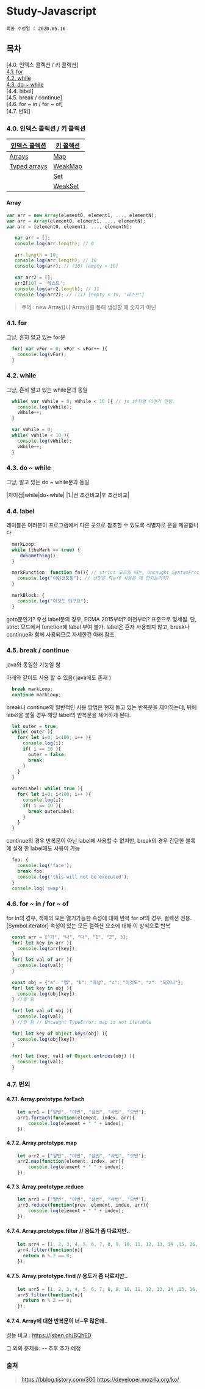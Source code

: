 # Study-Javascript
    최종 수정일 : 2020.05.16

## 목차
[4.0. 인덱스 콜렉션 / 키 콜렉션]   
[4.1. for](#41-for)  
[4.2. while](#42-while)  
[4.3. do ~ while](#43-do-~-while)  
[4.4. label]   
[4.5. break / continue]   
[4.6. for ~ in / for ~ of]   
[4.7. 번외]   

### 4.0. 인덱스 콜렉션 / 키 콜렉션
|[인덱스 콜렉션](https://developer.mozilla.org/ko/docs/Web/JavaScript/Guide/Indexed_collections)|[키 콜렉션](https://developer.mozilla.org/ko/docs/Web/JavaScript/Guide/Keyed_collections)|
|-----|-----|
|[Arrays](https://developer.mozilla.org/ko/docs/Web/JavaScript/Guide/Indexed_collections#Array_object)|[Map](https://developer.mozilla.org/ko/docs/Web/JavaScript/Guide/Keyed_collections#Map_object)|
|[Typed arrays](https://developer.mozilla.org/ko/docs/Web/JavaScript/Guide/Indexed_collections#Typed_Arrays)|[WeakMap](https://developer.mozilla.org/ko/docs/Web/JavaScript/Guide/Keyed_collections#WeakMap_object)|
||[Set](https://developer.mozilla.org/ko/docs/Web/JavaScript/Guide/Keyed_collections#Set_object)|
||[WeakSet](https://developer.mozilla.org/ko/docs/Web/JavaScript/Guide/Keyed_collections#WeakSet_object)|

#### Array
```javascript
var arr = new Array(element0, element1, ..., elementN);
var arr = Array(element0, element1, ..., elementN);
var arr = [element0, element1, ..., elementN];
```
```javascript
   var arr = [];
   console.log(arr.length); // 0
   
   arr.length = 10;
   console.log(arr.length); // 10
   console.log(arr); // (10) [empty × 10]
   
   var arr2 = [];
   arr2[10] = '테스트';
   console.log(arr2.length); // 11
   console.log(arr2); // (11) [empty × 10, "테스트"]
```
> 주의 : new Array()나 Array()를 통해 생성할 때 숫자가 아닌 

### 4.1. for
그냥, 흔히 알고 있는 for문
```javascript
  for( var vFor = 0; vFor < vFor++ ){
    console.log(vFor);
  }
```

### 4.2. while
그냥, 흔히 알고 있는 while문과 동일
```javascript
  while( var vWhile = 0; vWhile < 10 ){ // js if처럼 이런거 안됨.
    console.log(vWhile);
    vWhile++;
  }
  
  var vWhile = 0;
  while( vWhile < 10 ){
    console.log(vWhile);
    vWhile++;
  }
```

### 4.3. do ~ while
그냥, 알고 있는 do ~ while문과 동일

|차이점|while|do~while|
|1.|선 조건비교|후 조건비교|

### 4.4. label
레이블은 여러분이 프로그램에서 다른 곳으로 참조할 수 있도록 식별자로 문을 제공합니다
```javascript
  markLoop:
  while (theMark == true) {
     doSomething();
  }
  
  markFunction: function fn(){ // strict 모드일 때는, Uncaught SyntaxError: In strict mode code, functions can only be declared at top level or inside a block.
    console.log("이런것도됨"); // 선언은 되는데 사용은 왜 안되는거지?
  }
  
  markBlock: {
    console.log("이것도 되구요");
  }
```
goto문인가?
우선 label문의 경우, ECMA 2015부터? 이전부터? 표준으로 명세됨.
단, strict 모드에서 function에 label 부여 불가.
label은 혼자 사용되지 않고, break나 continue와 함께 사용되므로 자세한건 아래 참조.

### 4.5. break / continue
java와 동일한 기능일 함

아래와 같이도 사용 할 수 있음( java에도 존재 )
```javascript
  break markLoop;
  continue markLoop;
```
break나 continue의 일반적인 사용 방법은 현재 돌고 있는 반복문을 제어하는데, 뒤에 label을 붙힐 경우 해당 label의 반복문을 제어하게 된다.

```javascript
  let outer = true;
  while( outer ){
    for( let i=0; i<100; i++ ){
      console.log(i);
      if( i == 10 ){
        outer = false;
        break;
      }
    }
  }
  
  outerLabel: while( true ){
    for( let i=0; i<100; i++ ){
      console.log(i);
      if( i == 10 ){
        break outerLabel;
      }
    }
  }
```
continue의 경우 반복문이 아닌 label에 사용할 수 없지만, break의 경우 간단한 블록에 설정 한 label에도 사용이 가능
```javascript
  foo: {
    console.log('face');
    break foo;
    console.log('this will not be executed');
  }
  console.log('swap');
```

### 4.6. for ~ in / for ~ of
for in의 경우, 객체의 모든 열거가능한 속성에 대해 반복
for of의 경우, 컬렉션 전용. [Symbol.iterator] 속성이 있는 모든 컬렉션 요소에 대해 이 방식으로 반복

```javascript
  const arr = ["가", "나", "다", "1", "2", 3];
  for( let key in arr ){
    console.log(arr[key]);
  }
  for( let val of arr ){
    console.log(val);
  }
  
  const obj = {"a": "맵", "b": "마냥", "c": "이것도", "z": "되려나"};
  for( let key in obj ){
    console.log(obj[key]);
  } //잘 됨
  
  for( let val of obj ){
    console.log(val);
  } //안 됨 // Uncaught TypeError: map is not iterable
  
  for( let key of Object.keys(obj) ){
    console.log(obj[key]);
  }
  
  for( let [key, val] of Object.entries(obj) ){
    console.log(val);
  }  
```

### 4.7. 번외
#### 4.7.1. Array.prototype.forEach
```javascript
    let arr1 = ["일번", "이번", "삼번", "사번", "오번"];
    arr1.forEach(function(element, index, arr){
        console.log(element + " " + index);
    });
```
#### 4.7.2. Array.prototype.map
```javascript
    let arr2 = ["일번", "이번", "삼번", "사번", "오번"];
    arr2.map(function(element, index, arr){
        console.log(element + " " + index);
    });
```

#### 4.7.3. Array.prototype.reduce
```javascript
    let arr3 = ["일번", "이번", "삼번", "사번", "오번"];
    arr3.reduce(function(prev, element, index, arr){
        console.log(element + " " + index);
    });
```

#### 4.7.4. Array.prototype.filter // 용도가 좀 다르지만..
```javascript
    let arr4 = [1, 2, 3, 4, 5, 6, 7, 8, 9, 10, 11, 12, 13, 14 ,15, 16, 17,18, 19, 20];
    arr4.filter(function(n){
      return n % 2 == 0;
    });
```

#### 4.7.5. Array.prototype.find // 용도가 좀 다르지만..
```javascript
    let arr5 = [1, 2, 3, 4, 5, 6, 7, 8, 9, 10, 11, 12, 13, 14 ,15, 16, 17,18, 19, 20];
    arr5.filter(function(n){
      return n % 2 == 0;
    });
```


#### 4.7.4. Array에 대한 반복문이 너~무 많은데..
성능 비교 : https://jsben.ch/BQhED

그 외의 문제들:
 -- 추후 추가 예정
 
 ### 출처
 > https://bblog.tistory.com/300
 > https://developer.mozilla.org/ko/
